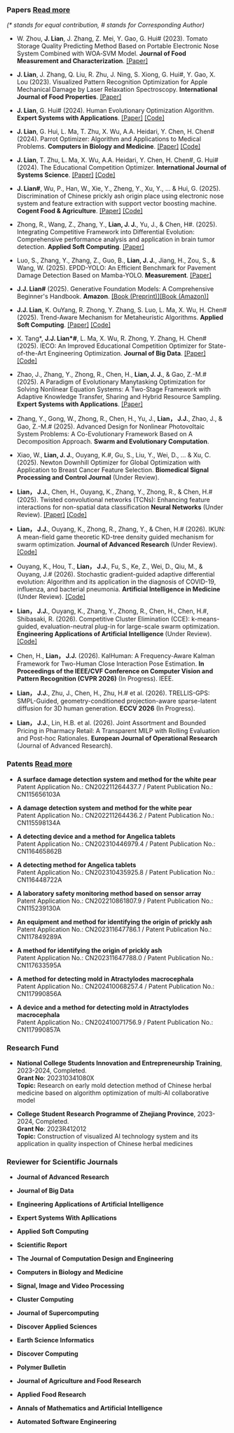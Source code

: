 ### Papers [Read more](https://scholar.google.com/citations?hl=zh-CN&user=swfyyjkAAAAJ)

_(* stands for equal contribution, # stands for Corresponding Author)_

- W. Zhou, <strong>J. Lian</strong>, J. Zhang, Z. Mei, Y. Gao, G. Hui# (2023). Tomato Storage Quality Predicting Method Based on Portable Electronic Nose System Combined with WOA‑SVM Model. <strong>Journal of Food Measurement and Characterization</strong>. [[Paper]](https://doi.org/10.1007/s11694-023-01865-0)

- <strong>J. Lian</strong>, J. Zhang, Q. Liu, R. Zhu, J. Ning, S. Xiong, G. Hui#, Y. Gao, X. Lou (2023). Visualized Pattern Recognition Optimization for Apple Mechanical Damage by Laser Relaxation Spectroscopy. <strong>International Journal of Food Properties</strong>. [[Paper]](https://doi.org/10.1080/10942912.2023.2221404)

- <strong>J. Lian</strong>, G. Hui# (2024). Human Evolutionary Optimization Algorithm. <strong>Expert Systems with Applications</strong>. [[Paper]](https://doi.org/10.1016/j.eswa.2023.122638) [[Code]](https://github.com/junbolian/HEOA)

- <strong>J. Lian</strong>, G. Hui, L. Ma, T. Zhu, X. Wu, A.A. Heidari, Y. Chen, H. Chen# (2024). Parrot Optimizer: Algorithm and Applications to Medical Problems. <strong>Computers in Biology and Medicine</strong>. [[Paper]](https://doi.org/10.1016/j.compbiomed.2024.108064) [[Code]](https://github.com/junbolian/PO)

- <strong>J. Lian</strong>, T. Zhu, L. Ma, X. Wu, A.A. Heidari, Y. Chen, H. Chen#, G. Hui# (2024). The Educational Competition Optimizer. <strong>International Journal of Systems Science</strong>. [[Paper]](https://doi.org/10.1080/00207721.2024.2367079) [[Code]](https://github.com/junbolian/ECO)

- <strong>J. Lian#</strong>, Wu, P., Han, W., Xie, Y., Zheng, Y., Xu, Y., ... & Hui, G. (2025). Discrimination of Chinese prickly ash origin place using electronic nose system and feature extraction with support vector boosting machine. <strong>Cogent Food & Agriculture</strong>. [[Paper]](https://www.tandfonline.com/doi/full/10.1080/23311932.2025.2464939) [[Code]](https://github.com/junbolian/SVBM)

- Zhong, R., Wang, Z., Zhang, Y., <strong>Lian, J. J.</strong>, Yu, J., & Chen, H#. (2025). Integrating Competitive Framework into Differential Evolution: Comprehensive performance analysis and application in brain tumor detection. <strong>Applied Soft Computing</strong>. [[Paper]](https://doi.org/10.1016/j.asoc.2025.112995)

- Luo, S., Zhang, Y., Zhang, Z., Guo, B., <strong>Lian, J. J.</strong>, Jiang, H., Zou, S., & Wang, W. (2025). EPDD-YOLO: An Efficient Benchmark for Pavement Damage Detection Based on Mamba-YOLO. <strong>Measurement</strong>. [[Paper]](https://doi.org/10.1016/j.measurement.2025.117638)

- <strong>J.J. Lian#</strong> (2025). Generative Foundation Models: A Comprehensive Beginner's Handbook. <strong>Amazon</strong>. [[Book (Preprint)]](https://dx.doi.org/10.2139/ssrn.5259947)[[Book (Amazon)]](https://www.amazon.com/dp/B0F9FQ4JKH)

- <strong>J.J. Lian</strong>, K. OuYang, R. Zhong, Y. Zhang, S. Luo, L. Ma, X. Wu, H. Chen# (2025). Trend-Aware Mechanism for Metaheuristic Algorithms. <strong>Applied Soft Computing</strong>. [[Paper]](https://doi.org/10.1016/j.asoc.2025.113505)
[[Code]](https://github.com/junbolian/Trend-Aware-Mechanism)

- X. Tang*, <strong>J.J. Lian*#</strong>, L. Ma, X. Wu, R. Zhong, Y. Zhang, H. Chen# (2025). IECO: An Improved Educational Competition Optimizer for State-of-the-Art Engineering Optimization. <strong>Journal of Big Data</strong>. [[Paper]](https://journalofbigdata.springeropen.com/articles/10.1186/s40537-025-01260-0) [[Code]](https://github.com/junbolian/IECO)

- Zhao, J., Zhang, Y., Zhong, R., Chen, H., <strong>Lian, J. J.</strong>, & Gao, Z.-M.# (2025). A Paradigm of Evolutionary Manytasking Optimization for Solving Nonlinear Equation Systems: A Two-Stage Framework with Adaptive Knowledge Transfer, Sharing and Hybrid Resource Sampling. <strong>Expert Systems with Applications</strong>. [[Paper]](https://doi.org/10.1016/j.eswa.2025.129459)

- Zhang, Y., Gong, W., Zhong, R., Chen, H., Yu, J., <strong>Lian， J.J.</strong>, Zhao, J., & Gao, Z.-M.# (2025). Advanced Design for Nonlinear Photovoltaic System Problems: A Co-Evolutionary Framework Based on A Decomposition Approach. <strong>Swarm and Evolutionary Computation</strong>. 

- Xiao, W., <strong>Lian, J. J.</strong>, Ouyang, K.#, Gu, S., Liu, Y., Wei, D., ... & Xu, C. (2025). Newton Downhill Optimizer for Global Optimization with Application to Breast Cancer Feature Selection. <strong>Biomedical Signal Processing and Control Journal</strong> (Under Review). 

- <strong>Lian， J.J.</strong>, Chen, H., Ouyang, K., Zhang, Y., Zhong, R., & Chen, H.# (2025). Twisted convolutional networks (TCNs): Enhancing feature interactions for non-spatial data classification <strong>Neural Networks</strong> (Under Review). [[Paper]](https://arxiv.org/pdf/2412.00238) [[Code]](https://github.com/junbolian/Twisted-Convolutional-Networks)

- <strong>Lian， J.J.</strong>, Ouyang, K., Zhong, R., Zhang, Y., & Chen, H.# (2026). IKUN: A mean-field game theoretic KD-tree density guided mechanism for swarm optimization. <strong>Journal of Advanced Research</strong> (Under Review). [[Code]](https://github.com/junbolian/IKUN-mechanism)

- Ouyang, K., Hou, T., <strong>Lian， J.J.</strong>, Fu, S., Ke, Z., Wei, D., Qiu, M., & Ouyang, J.# (2026). Stochastic gradient-guided adaptive differential evolution: Algorithm and its application in the diagnosis of COVID-19, influenza, and bacterial pneumonia. <strong>Artificial Intelligence in Medicine</strong> (Under Review). [[Code]](https://github.com/oykc1234/EFS-ML)

- <strong>Lian， J.J.</strong>, Ouyang, K., Zhang, Y., Zhong, R., Chen, H., Chen, H.#, Shibasaki, R. (2026). Competitive Cluster Elimination (CCE): k-means-guided, evaluation-neutral plug-in for large-scale swarm optimization. <strong>Engineering Applications of Artificial Intelligence </strong> (Under Review). [[Code]](https://github.com/junbolian/IKUN-mechanism)

-  Chen, H., <strong>Lian， J.J.</strong> (2026). KalHuman: A Frequency-Aware Kalman Framework for Two-Human Close Interaction Pose Estimation. <strong>In Proceedings of the IEEE/CVF Conference on Computer Vision and Pattern Recognition (CVPR 2026)</strong> (In Progress). IEEE.

- <strong>Lian， J.J.</strong>, Zhu, J., Chen, H., Zhu, H.# et al. (2026). TRELLIS-GPS: SMPL-Guided, geometry-conditioned projection-aware sparse-latent diffusion for 3D human generation. <strong>ECCV 2026</strong> (In Progress). 

- <strong>Lian， J.J.</strong>, Lin, H.B. et al. (2026). Joint Assortment and Bounded Pricing in Pharmacy Retail: A Transparent MILP with Rolling Evaluation and Post-hoc Rationales. <strong>European Journal of Operational Research</strong> (Journal of Advanced Research). 


### Patents [Read more](https://patents.google.com/?inventor=%E8%BF%9E%E4%BF%8A%E5%8D%9A)

- **A surface damage detection system and method for the white pear**  
  Patent Application No.: CN202211264437.7 / Patent Publication No.: CN115656103A

- **A damage detection system and method for the white pear**  
  Patent Application No.: CN202211264436.2 / Patent Publication No.: CN115598134A

- **A detecting device and a method for Angelica tablets**  
  Patent Application No.: CN202310446979.4 / Patent Publication No.: CN116465862B

- **A detecting method for Angelica tablets**  
  Patent Application No.: CN202310435925.8 / Patent Publication No.: CN116448722A

- **A laboratory safety monitoring method based on sensor array**  
  Patent Application No.: CN202210861807.9 / Patent Publication No.: CN115239130A

- **An equipment and method for identifying the origin of prickly ash**  
  Patent Application No.: CN202311647786.1 / Patent Publication No.: CN117849289A

- **A method for identifying the origin of prickly ash**  
  Patent Application No.: CN202311647788.0 / Patent Publication No.: CN117633595A

- **A method for detecting mold in Atractylodes macrocephala**  
  Patent Application No.: CN202410068257.4 / Patent Publication No.: CN117990856A

- **A device and a method for detecting mold in Atractylodes macrocephala**  
  Patent Application No.: CN202410071756.9 / Patent Publication No.: CN117990857A


### Research Fund

- **National College Students Innovation and Entrepreneurship Training**, 2023-2024, Completed.<br>
  **Grant No**: 202310341080X<br>
  **Topic:** Research on early mold detection method of Chinese herbal medicine based on algorithm optimization of multi-AI collaborative model<br>

- **College Student Research Programme of Zhejiang Province**, 2023-2024, Completed.<br>
  **Grant No**: 2023R412012<br>
  **Topic:** Construction of visualized AI technology system and its application in quality inspection of Chinese herbal medicines<br>


### Reviewer for Scientific Journals

- <strong>Journal of Advanced Research</strong>

- <strong>Journal of Big Data</strong>

- <strong>Engineering Applications of Artificial Intelligence</strong>

- <strong>Expert Systems With Apllications</strong>

- <strong>Applied Soft Computing</strong>

- <strong>Scientific Report</strong>

- <strong>The Journal of Computation Design and Engineering</strong>

- <strong>Computers in Biology and Medicine</strong>

- <strong>Signal, Image and Video Processing</strong>

- <strong>Cluster Computing</strong>

- <strong>Journal of Supercomputing</strong>

- <strong>Discover Applied Sciences</strong>

- <strong>Earth Science Informatics</strong>

- <strong>Discover Computing</strong>

- <strong>Polymer Bulletin</strong>

- <strong>Journal of Agriculture and Food Research</strong>

- <strong>Applied Food Research</strong>

- <strong>Annals of Mathematics and Artificial Intelligence</strong>

- <strong>Automated Software Engineering</strong>

